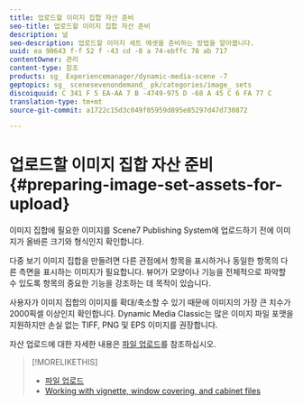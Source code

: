 ```yaml
---
title: 업로드할 이미지 집합 자산 준비
seo-title: 업로드할 이미지 집합 자산 준비
description: 널
seo-description: 업로드할 이미지 세트 에셋을 준비하는 방법을 알아봅니다.
uuid: ea 90643 f-f 52 f -43 cd -8 a 74-ebffc 78 ab 717
contentOwner: 관리
content-type: 참조
products: sg_ Experiencemanager/dynamic-media-scene -7
geptopics: sg_ scenesevenondemand_ pk/categories/image_ sets
discoiquuid: C 341 F 5 EA-AA 7 B -4749-975 D -68 A 45 C 6 FA 77 C
translation-type: tm+mt
source-git-commit: a1722c15d3c049f05959d895e85297d47d730872

---
```



# 업로드할 이미지 집합 자산 준비{#preparing-image-set-assets-for-upload}

이미지 집합에 필요한 이미지를 Scene7 Publishing System에 업로드하기 전에 이미지가 올바른 크기와 형식인지 확인합니다.

다중 보기 이미지 집합을 만들려면 다른 관점에서 항목을 표시하거나 동일한 항목의 다른 측면을 표시하는 이미지가 필요합니다. 뷰어가 모양이나 기능을 전체적으로 파악할 수 있도록 항목의 중요한 기능을 강조하는 데 목적이 있습니다.

사용자가 이미지 집합의 이미지를 확대/축소할 수 있기 때문에 이미지의 가장 큰 치수가 2000픽셀 이상인지 확인합니다. Dynamic Media Classic는 많은 이미지 파일 포맷을 지원하지만 손실 없는 TIFF, PNG 및 EPS 이미지를 권장합니다.

자산 업로드에 대한 자세한 내용은 [파일 업로드](uploading-files.md#uploading_files)를 참조하십시오.

>[!MORELIKETHIS]
>
>* [파일 업로드](uploading-files.md#uploading_your_files)
>* [Working with vignette, window covering, and cabinet files](vignette-window-covering-cabinet-files.md#working_with_vignette_window_covering_and_cabinet_files)

